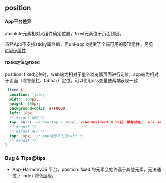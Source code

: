 ## position


<!-- CSSJSON.position.description -->

<!-- CSSJSON.position.syntax -->

<!-- CSSJSON.position.values -->

<!-- CSSJSON.position.defaultValue -->

<!-- CSSJSON.position.unixTags -->

<!-- CSSJSON.position.compatibility -->

<!-- CSSJSON.position.example -->


#### App平台差异

absolute元素相对父组件确定位置，fixed元素位于页面顶层。

虽然App不支持sticky属性值，但uni-app x提供了全端可用的吸顶组件，另见[sticky组件](../component/sticky.md)

#### fixed定位@fixed

position: fixed定位时，web端为相对于整个浏览器页面进行定位，app端为相对于页面（除导航栏、tabbar）定位。可以使用css变量使两端表现一致

```css
.fixed {
  position: fixed;
  width: 100px;
  height: 100px;
  background-color: #FF0000;
  left: 10px;
  /* #ifdef WEB */
  top: calc(--window-top + 10px); //从HBuilderX 4.52起，推荐使用 --uni-safe-area-inset-top 来替代 --window-top
  /* #endif */
  /* #ifdef APP */
  top: 10px;  /* App端暂不支持calc */
  /* #endif */
}
```

<!-- CSSJSON.position.reference -->

### Bug & Tips@tips

- App-HarmonyOS 平台，position: fixed 的元素会始终高于其他元素，无法通过 z-index 降低层级。